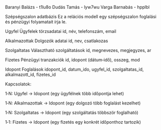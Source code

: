 Baranyi Balázs - t1lu8o
Dudás Tamás - lyw7wu
Varga Barnabás - hpplbl

Szépségszalon adatbázis
Ez a relációs modell egy szépségszalon foglalási és pénzügyi folyamatait írja le.

Ugyfel
Ügyfelek törzsadatai
id, név, telefonszám, email

Alkalmazottak
Dolgozók adatai
id, nev, csatlakozas

Szolgaltatas
Választható szolgáltatások
id, megnevezes, megjegyzes, ar

Fizetes
Pénzügyi tranzakciók
id, idopont (dátum‑idő), osszeg, mod

Idopont
Foglalások
idopont_id, datum_ido, ugyfel_id, szolgaltatas_id, alkalmazott_id, fizetes_id

Kapcsolatok:

1‑N: Ugyfel → Idopont  (egy ügyfélnek több időpontja lehet)

1‑N: Alkalmazottak → Idopont  (egy dolgozó több foglalást kezelhet)

1‑N: Szolgaltatas → Idopont  (egy szolgáltatás többször foglalható)

1‑1: Fizetes → Idopont  (egy fizetés egy konkrét időponthoz tartozik)
